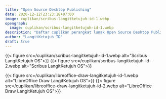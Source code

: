 ```yaml
---
title: "Open Source Desktop Publishing"
date: 2020-12-12T23:23:18+07:00
image: cuplikan/scribus-langitketujuh-id-1.webp
opengraph:
  image: cuplikan/scribus-langitketujuh-id-1.webp
description: "Daftar cuplikan perangkat lunak Open Source Desktop Publishing di LangitKetujuh OS"
author: "LangitKetujuh ID"
draft: true
---
```


{{< figure src=/cuplikan/scribus-langitketujuh-id-1.webp alt="Scribus LangitKetujuh OS">}}
{{< figure src=/cuplikan/scribus-langitketujuh-id-2.webp alt="Scribus LangitKetujuh OS">}}

{{< figure src=/cuplikan/libreoffice-draw-langitketujuh-id-1.webp alt="LibreOffice Draw LangitKetujuh OS">}}
{{< figure src=/cuplikan/libreoffice-draw-langitketujuh-id-2.webp alt="LibreOffice Draw LangitKetujuh OS">}}
